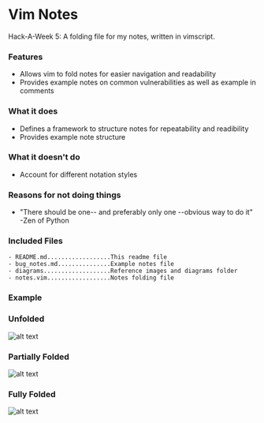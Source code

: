 Vim Notes
=========
Hack-A-Week 5: A folding file for my notes, written in vimscript.

### Features
- Allows vim to fold notes for easier navigation and readability
- Provides example notes on common vulnerabilities as well as example in
comments

### What it does
- Defines a framework to structure notes for repeatability and readibility
- Provides example note structure

### What it doesn't do
- Account for different notation styles

### Reasons for not doing things
- "There should be one-- and preferably only one --obvious way to do it" -Zen of Python

### Included Files
```
- README.md..................This readme file
- bug_notes.md...............Example notes file
- diagrams...................Reference images and diagrams folder
- notes.vim..................Notes folding file
```

### Example

### Unfolded

![alt text][outputimage]

[outputimage]: https://github.com/ztaira14/bug_notes/blob/master/diagrams/unfolded.png "Unfolded"

### Partially Folded

![alt text][outputimage2]

[outputimage2]: https://github.com/ztaira14/bug_notes/blob/master/diagrams/partiallyfolded.png "Partially Folded"

### Fully Folded

![alt text][outputimage3]

[outputimage3]: https://github.com/ztaira14/bug_notes/blob/master/diagrams/fullyfolded.png "Fully Folded"
